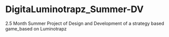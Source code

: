 # DigitaLuminotrapz_Summer-DV
2.5 Month Summer Project of Design and Development of a strategy based game_based on Luminotrapz

